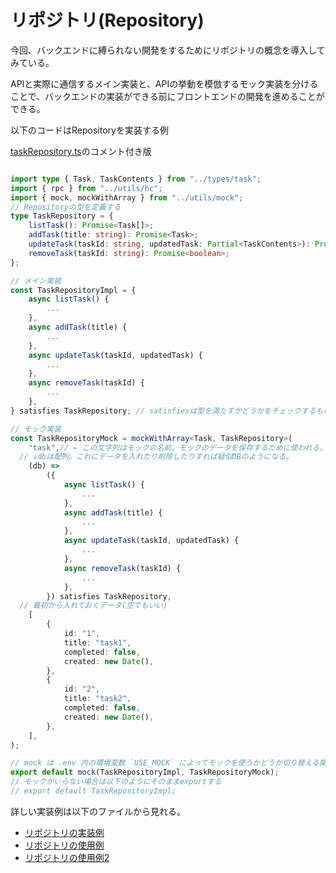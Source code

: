 # リポジトリ(Repository)
今回、バックエンドに縛られない開発をするためにリポジトリの概念を導入してみている。

APIと実際に通信するメイン実装と、APIの挙動を模倣するモック実装を分けることで、バックエンドの実装ができる前にフロントエンドの開発を進めることができる。

以下のコードはRepositoryを実装する例

[taskRepository.ts](/apps/remix/app/lib/repositories/taskRepository.ts)のコメント付き版
```ts

import type { Task, TaskContents } from "../types/task";
import { rpc } from "../utils/hc";
import { mock, mockWithArray } from "../utils/mock";
// Repositoryの型を定義する
type TaskRepository = {
	listTask(): Promise<Task[]>;
	addTask(title: string): Promise<Task>;
	updateTask(taskId: string, updatedTask: Partial<TaskContents>): Promise<Task>;
	removeTask(taskId: string): Promise<boolean>;
};

// メイン実装
const TaskRepositoryImpl = {
	async listTask() {
		...
	},
	async addTask(title) {
		...
	},
	async updateTask(taskId, updatedTask) {
		...
	},
	async removeTask(taskId) {
		...
	},
} satisfies TaskRepository; // satisfiesは型を満たすかどうかをチェックするもの

// モック実装
const TaskRepositoryMock = mockWithArray<Task, TaskRepository>(
	"task",// ← この文字列はモックの名前。モックのデータを保存するために使われる。一意な名前にすること。
  // ↓dbは配列。これにデータを入れたり削除したりすれば疑似DBのようになる。
	(db) =>
		({
			async listTask() {
				...
			},
			async addTask(title) {
				...
			},
			async updateTask(taskId, updatedTask) {
				...
			},
			async removeTask(taskId) {
				...
			},
		}) satisfies TaskRepository,
  // 最初から入れておくデータ(空でもいい)
	[
		{
			id: "1",
			title: "task1",
			completed: false,
			created: new Date(),
		},
		{
			id: "2",
			title: "task2",
			completed: false,
			created: new Date(),
		},
	],
);

// mock は .env 内の環境変数 `USE_MOCK` によってモックを使うかどうか切り替える関数
export default mock(TaskRepositoryImpl, TaskRepositoryMock);
// モックがいらない場合は以下のようにそのままexportする
// export default TaskRepositoryImpl;
```

詳しい実装例は以下のファイルから見れる。
- [リポジトリの実装例](/apps/remix/app/lib/repositories/taskRepository.ts)
- [リポジトリの使用例](/apps/remix/app/routes/example._index.tsx)
- [リポジトリの使用例2](/apps/remix/app/routes/example.new.tsx)